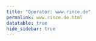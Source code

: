 ```yaml
---
title: "Operator: www.rince.de"
permalink: www.rince.de.html
datatable: true
hide_sidebar: true
---
```


<div>                        <script type="text/javascript">window.PlotlyConfig = {MathJaxConfig: 'local'};</script>
        <script src="https://cdn.plot.ly/plotly-latest.min.js"></script>                <div id="1a5eb86b-be49-4b8d-8b9f-71d9732c0c33" class="plotly-graph-div" style="height:100%; width:100%;"></div>            <script type="text/javascript">                                    window.PLOTLYENV=window.PLOTLYENV || {};                                    if (document.getElementById("1a5eb86b-be49-4b8d-8b9f-71d9732c0c33")) {                    Plotly.newPlot(                        "1a5eb86b-be49-4b8d-8b9f-71d9732c0c33",                        [{"name": "exit probability (%)", "type": "scatter", "x": ["2020-08-17", "2020-08-18", "2020-08-19", "2020-08-20", "2020-08-21", "2020-08-22", "2020-08-23", "2020-08-24", "2020-08-25", "2020-08-26", "2020-08-27", "2020-08-28", "2020-08-29", "2020-08-30", "2020-08-31", "2020-09-01", "2020-09-02", "2020-09-03", "2020-09-04", "2020-09-05", "2020-09-06", "2020-09-08", "2020-09-09", "2020-09-10", "2020-09-11", "2020-09-12", "2020-09-13", "2020-09-14", "2020-09-15", "2020-09-16", "2020-09-17", "2020-09-18", "2020-09-19", "2020-09-20", "2020-09-21", "2020-09-22", "2020-09-23", "2020-09-24", "2020-09-25", "2020-09-26", "2020-09-27", "2020-09-28", "2020-09-29", "2020-09-30", "2020-10-01", "2020-10-02", "2020-10-03", "2020-10-04", "2020-10-05", "2020-10-06", "2020-10-07", "2020-10-08", "2020-10-09", "2020-10-10", "2020-10-11", "2020-10-12", "2020-10-13", "2020-10-14", "2020-10-15", "2020-10-16", "2020-10-17", "2020-10-18", "2020-10-19", "2020-10-20", "2020-10-21", "2020-10-22", "2020-10-23", "2020-10-24", "2020-10-25", "2020-10-26", "2020-10-27", "2020-10-28", "2020-10-30", "2020-10-31", "2020-11-01", "2020-11-02", "2020-11-03", "2020-11-04", "2020-11-05", "2020-11-06", "2020-11-07", "2020-11-08", "2020-11-09", "2020-11-10", "2020-11-11", "2020-11-12", "2020-11-13", "2020-11-14", "2020-11-15", "2020-11-17", "2020-11-18", "2020-11-19", "2020-11-20", "2020-11-21", "2020-11-22", "2020-11-23", "2020-11-24", "2020-11-25", "2020-11-26", "2020-11-27", "2020-11-28", "2020-11-29", "2020-11-30", "2020-12-01", "2020-12-02", "2020-12-03", "2020-12-04", "2020-12-05", "2020-12-06", "2020-12-07", "2020-12-09", "2020-12-10", "2020-12-11", "2020-12-12", "2020-12-13", "2020-12-14", "2020-12-16", "2020-12-19", "2020-12-20", "2020-12-22", "2020-12-24", "2020-12-25", "2020-12-26", "2020-12-27", "2020-12-28", "2020-12-29", "2020-12-30", "2020-12-31", "2021-01-01", "2021-01-02", "2021-01-03", "2021-01-04", "2021-01-05", "2021-01-07", "2021-01-08", "2021-01-09", "2021-01-10", "2021-01-11", "2021-01-12", "2021-01-13", "2021-01-14", "2021-01-15", "2021-01-16", "2021-01-17", "2021-01-18", "2021-01-19", "2021-01-20", "2021-01-21", "2021-01-22", "2021-01-23", "2021-01-24", "2021-01-25", "2021-01-26", "2021-01-27", "2021-01-28", "2021-01-29", "2021-01-30", "2021-01-31", "2021-02-01", "2021-02-02", "2021-02-03", "2021-02-04", "2021-02-05", "2021-02-06", "2021-02-07", "2021-02-08", "2021-02-09", "2021-02-10", "2021-02-11", "2021-02-12", "2021-02-13", "2021-02-14", "2021-02-15", "2021-02-16", "2021-02-17", "2021-02-18", "2021-02-19", "2021-02-20", "2021-02-21", "2021-02-22", "2021-02-23", "2021-02-24", "2021-02-25", "2021-02-26", "2021-02-27", "2021-02-28", "2021-03-01", "2021-03-02", "2021-03-03", "2021-03-04", "2021-03-05", "2021-03-06", "2021-03-07", "2021-03-08", "2021-03-09", "2021-03-10", "2021-03-11", "2021-03-13", "2021-03-14", "2021-03-15", "2021-03-16", "2021-03-17", "2021-03-18", "2021-03-19", "2021-03-20", "2021-03-21", "2021-03-22", "2021-03-23", "2021-03-24", "2021-03-25", "2021-03-26", "2021-03-27", "2021-03-28", "2021-03-29", "2021-03-30", "2021-03-31", "2021-04-01", "2021-04-02", "2021-04-03", "2021-04-04", "2021-04-05", "2021-04-06", "2021-04-07", "2021-04-08", "2021-04-09", "2021-04-10", "2021-04-11", "2021-04-12", "2021-04-13", "2021-04-14", "2021-04-15", "2021-04-16", "2021-04-17", "2021-04-18", "2021-04-19", "2021-04-20", "2021-04-21", "2021-04-22", "2021-04-23", "2021-04-24", "2021-04-25", "2021-04-26", "2021-04-27", "2021-04-28", "2021-04-29", "2021-04-30", "2021-05-01", "2021-05-02", "2021-05-03", "2021-05-04", "2021-05-05", "2021-05-06", "2021-05-07", "2021-05-08", "2021-05-09", "2021-05-10", "2021-05-11", "2021-05-12", "2021-05-13", "2021-05-14", "2021-05-15", "2021-05-16", "2021-05-17", "2021-05-18", "2021-05-19", "2021-05-20", "2021-05-21", "2021-05-22", "2021-05-23", "2021-05-24", "2021-05-25", "2021-05-26", "2021-05-27", "2021-05-28", "2021-05-29", "2021-05-30", "2021-05-31", "2021-06-01", "2021-06-02", "2021-06-03", "2021-06-04", "2021-06-05", "2021-06-06", "2021-06-07", "2021-06-09", "2021-06-10", "2021-06-11", "2021-06-12", "2021-06-13", "2021-06-14", "2021-06-15", "2021-06-16", "2021-06-17", "2021-06-18", "2021-06-19", "2021-06-20", "2021-06-21", "2021-06-22", "2021-06-23", "2021-06-24", "2021-06-25", "2021-06-26", "2021-06-27", "2021-06-28", "2021-06-29", "2021-06-30", "2021-07-01", "2021-07-02", "2021-07-03", "2021-07-04", "2021-07-05", "2021-07-06", "2021-07-07", "2021-07-08", "2021-07-09", "2021-07-10", "2021-07-11", "2021-07-12", "2021-07-13", "2021-07-14", "2021-07-15", "2021-07-16", "2021-07-17", "2021-07-18", "2021-07-19", "2021-07-20", "2021-07-21", "2021-07-22", "2021-07-23", "2021-07-25", "2021-07-26", "2021-07-27", "2021-07-28", "2021-07-29", "2021-07-30", "2021-07-31", "2021-08-01", "2021-08-02", "2021-08-03", "2021-08-04", "2021-08-05", "2021-08-06", "2021-08-07", "2021-08-08", "2021-08-09", "2021-08-10", "2021-08-11", "2021-08-12", "2021-08-13", "2021-08-14", "2021-08-15", "2021-08-16", "2021-08-17", "2021-08-18", "2021-08-19", "2021-08-20", "2021-08-21", "2021-08-22", "2021-08-24", "2021-08-25", "2021-08-26", "2021-08-27", "2021-08-28", "2021-08-29", "2021-08-30"], "xaxis": "x", "y": [0.0, 0.0, 0.0, null, 0.0, 0.0, 0.0, 0.0, null, null, null, 0.0, 0.0, 0.0, 0.0, 0.0, 0.0, 0.0, 0.0, 0.0, 0.0, 0.0, 0.0, 0.0, 0.0, 0.0, 0.0, 0.0, 0.0, 0.0, 0.0, 0.0, 0.0, 0.0, 0.0, 0.0, 0.0, 0.0, 0.0, 0.0, 0.0, 0.0, 0.0, 0.0, 0.0, 0.0, 0.0, 0.0, 0.0, 0.0, 0.0, 0.0, 0.0, 0.0, 0.0, 0.0, 0.0, 0.0, 0.0, 0.0, 0.0, 0.0, 0.0, 0.0, 0.0, 0.0, 0.0, 0.0, 0.0, 0.0, 0.0, 0.0, 0.0, 0.0, 0.0, 0.0, 0.0, 0.0, 0.0, 0.0, 0.0, 0.0, 0.0, 0.0, 0.0, 0.0, 0.0, 0.0, 0.0, 0.0, 0.0, 0.0, 0.0, 0.0, 0.0, 0.0, 0.0, 0.0, 0.0, 0.0, 0.0, 0.0, 0.0, 0.0, 0.0, 0.0, 0.0, 0.0, 0.0, 0.0, 0.0, 0.0, 0.0, 0.0, 0.0, 0.0, 0.0, 0.0, 0.0, 0.0, 0.0, 0.0, 0.0, 0.0, 0.0, 0.0, 0.0, 0.0, 0.0, 0.0, 0.0, 0.0, 0.0, 0.0, 0.0, 0.0, 0.0, 0.0, null, null, null, null, null, null, 0.0, 0.0, 0.0, 0.0, 0.0, 0.0, 0.0, 0.0, 0.0, 0.0, 0.0, 0.0, 0.0, 0.0, 0.0, 0.0, 0.0, 0.0, 0.0, 0.0, 0.0, 0.0, 0.0, 0.0, 0.0, 0.0, 0.0, 0.0, 0.0, 0.0, 0.0, 0.0, 0.0, 0.0, 0.0, 0.0, 0.0, 0.0, 0.0, 0.0, 0.0, 0.0, 0.0, 0.0, 0.0, 0.0, 0.0, 0.0, 0.0, 0.0, 0.0, 0.0, 0.0, 0.0, 0.0, 0.0, 0.0, 0.0, 0.0, 0.0, 0.0, 0.0, 0.0, 0.0, 0.0, 0.0, 0.0, 0.0, 0.0, 0.0, 0.0, 0.0, 0.0, 0.0, 0.0, 0.0, 0.0, 0.0, 0.0, 0.0, 0.0, 0.0, 0.0, 0.0, 0.0, 0.0, 0.0, 0.0, 0.0, 0.0, 0.0, 0.0, 0.0, 0.0, 0.0, 0.0, 0.0, 0.0, 0.0, 0.0, 0.0, 0.0, 0.0, 0.0, 0.0, 0.0, 0.0, 0.0, 0.0, 0.0, 0.0, 0.0, 0.0, 0.0, 0.0, 0.0, 0.0, 0.0, 0.0, 0.0, 0.0, 0.0, 0.0, 0.0, 0.0, 0.0, 0.0, 0.0, 0.0, 0.0, 0.0, 0.0, 0.0, 0.0, 0.0, 0.0, 0.0, 0.0, 0.0, 0.0, 0.0, 0.0, 0.0, 0.0, 0.0, 0.0, 0.0, 0.0, 0.0, 0.0, 0.0, 0.0, 0.0, 0.0, 0.0, 0.0, 0.0, 0.0, 0.0, 0.0, 0.0, 0.0, 0.0, 0.0, 0.0, 0.0, 0.0, 0.0, 0.0, 0.0, 0.0, 0.0, 0.0, 0.0, 0.0, 0.0, 0.0, 0.0, 0.0, 0.0, 0.0, 0.0, 0.0, 0.0, 0.0, 0.0, 0.0, 0.0, 0.0, 0.0, 0.0, 0.0, 0.0, 0.0, 0.0, 0.0, 0.0, 0.0, 0.0, 0.0, 0.0, 0.0, 0.0, 0.0, 0.0, 0.0, 0.0, 0.0, 0.0, 0.0, 0.0, 0.0, 0.0, 0.0, 0.0, 0.0, 0.0, 0.0, 0.0, 0.0, 0.0], "yaxis": "y"}, {"name": "guard probability (%)", "type": "scatter", "x": ["2020-08-17", "2020-08-18", "2020-08-19", "2020-08-20", "2020-08-21", "2020-08-22", "2020-08-23", "2020-08-24", "2020-08-25", "2020-08-26", "2020-08-27", "2020-08-28", "2020-08-29", "2020-08-30", "2020-08-31", "2020-09-01", "2020-09-02", "2020-09-03", "2020-09-04", "2020-09-05", "2020-09-06", "2020-09-08", "2020-09-09", "2020-09-10", "2020-09-11", "2020-09-12", "2020-09-13", "2020-09-14", "2020-09-15", "2020-09-16", "2020-09-17", "2020-09-18", "2020-09-19", "2020-09-20", "2020-09-21", "2020-09-22", "2020-09-23", "2020-09-24", "2020-09-25", "2020-09-26", "2020-09-27", "2020-09-28", "2020-09-29", "2020-09-30", "2020-10-01", "2020-10-02", "2020-10-03", "2020-10-04", "2020-10-05", "2020-10-06", "2020-10-07", "2020-10-08", "2020-10-09", "2020-10-10", "2020-10-11", "2020-10-12", "2020-10-13", "2020-10-14", "2020-10-15", "2020-10-16", "2020-10-17", "2020-10-18", "2020-10-19", "2020-10-20", "2020-10-21", "2020-10-22", "2020-10-23", "2020-10-24", "2020-10-25", "2020-10-26", "2020-10-27", "2020-10-28", "2020-10-30", "2020-10-31", "2020-11-01", "2020-11-02", "2020-11-03", "2020-11-04", "2020-11-05", "2020-11-06", "2020-11-07", "2020-11-08", "2020-11-09", "2020-11-10", "2020-11-11", "2020-11-12", "2020-11-13", "2020-11-14", "2020-11-15", "2020-11-17", "2020-11-18", "2020-11-19", "2020-11-20", "2020-11-21", "2020-11-22", "2020-11-23", "2020-11-24", "2020-11-25", "2020-11-26", "2020-11-27", "2020-11-28", "2020-11-29", "2020-11-30", "2020-12-01", "2020-12-02", "2020-12-03", "2020-12-04", "2020-12-05", "2020-12-06", "2020-12-07", "2020-12-09", "2020-12-10", "2020-12-11", "2020-12-12", "2020-12-13", "2020-12-14", "2020-12-16", "2020-12-19", "2020-12-20", "2020-12-22", "2020-12-24", "2020-12-25", "2020-12-26", "2020-12-27", "2020-12-28", "2020-12-29", "2020-12-30", "2020-12-31", "2021-01-01", "2021-01-02", "2021-01-03", "2021-01-04", "2021-01-05", "2021-01-07", "2021-01-08", "2021-01-09", "2021-01-10", "2021-01-11", "2021-01-12", "2021-01-13", "2021-01-14", "2021-01-15", "2021-01-16", "2021-01-17", "2021-01-18", "2021-01-19", "2021-01-20", "2021-01-21", "2021-01-22", "2021-01-23", "2021-01-24", "2021-01-25", "2021-01-26", "2021-01-27", "2021-01-28", "2021-01-29", "2021-01-30", "2021-01-31", "2021-02-01", "2021-02-02", "2021-02-03", "2021-02-04", "2021-02-05", "2021-02-06", "2021-02-07", "2021-02-08", "2021-02-09", "2021-02-10", "2021-02-11", "2021-02-12", "2021-02-13", "2021-02-14", "2021-02-15", "2021-02-16", "2021-02-17", "2021-02-18", "2021-02-19", "2021-02-20", "2021-02-21", "2021-02-22", "2021-02-23", "2021-02-24", "2021-02-25", "2021-02-26", "2021-02-27", "2021-02-28", "2021-03-01", "2021-03-02", "2021-03-03", "2021-03-04", "2021-03-05", "2021-03-06", "2021-03-07", "2021-03-08", "2021-03-09", "2021-03-10", "2021-03-11", "2021-03-13", "2021-03-14", "2021-03-15", "2021-03-16", "2021-03-17", "2021-03-18", "2021-03-19", "2021-03-20", "2021-03-21", "2021-03-22", "2021-03-23", "2021-03-24", "2021-03-25", "2021-03-26", "2021-03-27", "2021-03-28", "2021-03-29", "2021-03-30", "2021-03-31", "2021-04-01", "2021-04-02", "2021-04-03", "2021-04-04", "2021-04-05", "2021-04-06", "2021-04-07", "2021-04-08", "2021-04-09", "2021-04-10", "2021-04-11", "2021-04-12", "2021-04-13", "2021-04-14", "2021-04-15", "2021-04-16", "2021-04-17", "2021-04-18", "2021-04-19", "2021-04-20", "2021-04-21", "2021-04-22", "2021-04-23", "2021-04-24", "2021-04-25", "2021-04-26", "2021-04-27", "2021-04-28", "2021-04-29", "2021-04-30", "2021-05-01", "2021-05-02", "2021-05-03", "2021-05-04", "2021-05-05", "2021-05-06", "2021-05-07", "2021-05-08", "2021-05-09", "2021-05-10", "2021-05-11", "2021-05-12", "2021-05-13", "2021-05-14", "2021-05-15", "2021-05-16", "2021-05-17", "2021-05-18", "2021-05-19", "2021-05-20", "2021-05-21", "2021-05-22", "2021-05-23", "2021-05-24", "2021-05-25", "2021-05-26", "2021-05-27", "2021-05-28", "2021-05-29", "2021-05-30", "2021-05-31", "2021-06-01", "2021-06-02", "2021-06-03", "2021-06-04", "2021-06-05", "2021-06-06", "2021-06-07", "2021-06-09", "2021-06-10", "2021-06-11", "2021-06-12", "2021-06-13", "2021-06-14", "2021-06-15", "2021-06-16", "2021-06-17", "2021-06-18", "2021-06-19", "2021-06-20", "2021-06-21", "2021-06-22", "2021-06-23", "2021-06-24", "2021-06-25", "2021-06-26", "2021-06-27", "2021-06-28", "2021-06-29", "2021-06-30", "2021-07-01", "2021-07-02", "2021-07-03", "2021-07-04", "2021-07-05", "2021-07-06", "2021-07-07", "2021-07-08", "2021-07-09", "2021-07-10", "2021-07-11", "2021-07-12", "2021-07-13", "2021-07-14", "2021-07-15", "2021-07-16", "2021-07-17", "2021-07-18", "2021-07-19", "2021-07-20", "2021-07-21", "2021-07-22", "2021-07-23", "2021-07-25", "2021-07-26", "2021-07-27", "2021-07-28", "2021-07-29", "2021-07-30", "2021-07-31", "2021-08-01", "2021-08-02", "2021-08-03", "2021-08-04", "2021-08-05", "2021-08-06", "2021-08-07", "2021-08-08", "2021-08-09", "2021-08-10", "2021-08-11", "2021-08-12", "2021-08-13", "2021-08-14", "2021-08-15", "2021-08-16", "2021-08-17", "2021-08-18", "2021-08-19", "2021-08-20", "2021-08-21", "2021-08-22", "2021-08-24", "2021-08-25", "2021-08-26", "2021-08-27", "2021-08-28", "2021-08-29", "2021-08-30"], "xaxis": "x", "y": [0.0, 0.0, 0.0, null, 0.0, 0.0, 0.0, 0.0, null, null, null, 0.0, 0.0, 0.0, 0.0, 0.0, 0.0, 0.0, 0.0, 0.0, 0.0, 0.0, 0.0, 0.0, 0.0, 0.0, 0.0, 0.0, 0.0, 0.0, 0.0, 0.0, 0.0, 0.0, 0.0, 0.0, 0.0, 0.0, 0.0, 0.0, 0.0, 0.0, 0.0, 0.0, 0.0, 0.0, 0.0, 0.0, 0.0, 0.0, 0.0, 0.02, 0.01, 0.01, 0.01, 0.01, 0.01, 0.01, 0.01, 0.01, 0.02, 0.01, 0.0, 0.0, 0.0, 0.0, 0.0, 0.0, 0.0, 0.0, 0.0, 0.0, 0.0, 0.0, 0.0, 0.0, 0.0, 0.0, 0.0, 0.0, 0.0, 0.0, 0.0, 0.0, 0.0, 0.0, 0.0, 0.0, 0.0, 0.0, 0.0, 0.0, 0.0, 0.0, 0.01, 0.01, 0.01, 0.01, 0.01, 0.01, 0.01, 0.01, 0.01, 0.01, 0.01, 0.01, 0.01, 0.01, 0.01, 0.01, 0.01, 0.01, 0.01, 0.02, 0.01, 0.01, 0.01, 0.01, 0.01, 0.01, 0.01, 0.01, 0.01, 0.01, 0.01, 0.01, 0.01, 0.01, 0.01, 0.01, 0.01, 0.01, 0.01, 0.01, 0.01, 0.01, 0.01, 0.01, null, null, null, null, null, null, 0.0, 0.0, 0.0, 0.0, 0.0, 0.0, 0.0, 0.0, 0.0, 0.0, 0.0, 0.0, 0.0, 0.0, 0.0, 0.0, 0.0, 0.0, 0.0, 0.0, 0.0, 0.0, 0.0, 0.01, 0.0, 0.01, 0.01, 0.01, 0.01, 0.01, 0.01, 0.01, 0.01, 0.01, 0.01, 0.01, 0.01, 0.01, 0.01, 0.01, 0.01, 0.01, 0.01, 0.01, 0.01, 0.01, 0.01, 0.01, 0.01, 0.01, 0.01, 0.01, 0.01, 0.01, 0.0, 0.01, 0.01, 0.01, 0.01, 0.01, 0.01, 0.01, 0.01, 0.01, 0.01, 0.01, 0.01, 0.01, 0.01, 0.01, 0.01, 0.01, 0.01, 0.01, 0.01, 0.01, 0.01, 0.01, 0.0, 0.0, 0.0, 0.0, 0.0, 0.0, 0.0, 0.0, 0.0, 0.0, 0.0, 0.0, 0.0, 0.0, 0.0, 0.0, 0.0, 0.0, 0.0, 0.0, 0.0, 0.0, 0.01, 0.0, 0.01, 0.01, 0.0, 0.0, 0.0, 0.0, 0.0, 0.0, 0.0, 0.01, 0.0, 0.01, 0.01, 0.01, 0.01, 0.01, 0.01, 0.0, 0.0, 0.01, 0.01, 0.01, 0.01, 0.0, 0.0, 0.0, 0.01, 0.01, 0.01, 0.01, 0.0, 0.0, 0.0, 0.0, 0.0, 0.0, 0.0, 0.0, 0.0, 0.0, 0.0, 0.0, 0.0, 0.01, 0.0, 0.0, 0.01, 0.01, 0.01, 0.01, 0.0, 0.0, 0.01, 0.01, 0.01, 0.01, 0.01, 0.01, 0.01, 0.01, 0.0, 0.0, 0.01, 0.01, 0.0, 0.0, 0.01, 0.01, 0.01, 0.01, 0.01, 0.01, 0.01, 0.01, 0.01, 0.01, 0.01, 0.01, 0.01, 0.01, 0.01, 0.01, 0.01, 0.01, 0.01, 0.01, 0.01, 0.01, 0.01, 0.01, 0.01, 0.01, 0.01, 0.01, 0.01, 0.0, 0.01, 0.01, 0.01, 0.01, 0.01, 0.01, 0.01, 0.01, 0.01, 0.01, 0.01, 0.01, 0.01, 0.01, 0.01, 0.01, 0.01, 0.01, 0.01, 0.01, 0.01, 0.01, 0.01], "yaxis": "y"}, {"name": "advertised bandwidth", "type": "scatter", "x": ["2020-08-17", "2020-08-18", "2020-08-19", "2020-08-20", "2020-08-21", "2020-08-22", "2020-08-23", "2020-08-24", "2020-08-25", "2020-08-26", "2020-08-27", "2020-08-28", "2020-08-29", "2020-08-30", "2020-08-31", "2020-09-01", "2020-09-02", "2020-09-03", "2020-09-04", "2020-09-05", "2020-09-06", "2020-09-08", "2020-09-09", "2020-09-10", "2020-09-11", "2020-09-12", "2020-09-13", "2020-09-14", "2020-09-15", "2020-09-16", "2020-09-17", "2020-09-18", "2020-09-19", "2020-09-20", "2020-09-21", "2020-09-22", "2020-09-23", "2020-09-24", "2020-09-25", "2020-09-26", "2020-09-27", "2020-09-28", "2020-09-29", "2020-09-30", "2020-10-01", "2020-10-02", "2020-10-03", "2020-10-04", "2020-10-05", "2020-10-06", "2020-10-07", "2020-10-08", "2020-10-09", "2020-10-10", "2020-10-11", "2020-10-12", "2020-10-13", "2020-10-14", "2020-10-15", "2020-10-16", "2020-10-17", "2020-10-18", "2020-10-19", "2020-10-20", "2020-10-21", "2020-10-22", "2020-10-23", "2020-10-24", "2020-10-25", "2020-10-26", "2020-10-27", "2020-10-28", "2020-10-30", "2020-10-31", "2020-11-01", "2020-11-02", "2020-11-03", "2020-11-04", "2020-11-05", "2020-11-06", "2020-11-07", "2020-11-08", "2020-11-09", "2020-11-10", "2020-11-11", "2020-11-12", "2020-11-13", "2020-11-14", "2020-11-15", "2020-11-17", "2020-11-18", "2020-11-19", "2020-11-20", "2020-11-21", "2020-11-22", "2020-11-23", "2020-11-24", "2020-11-25", "2020-11-26", "2020-11-27", "2020-11-28", "2020-11-29", "2020-11-30", "2020-12-01", "2020-12-02", "2020-12-03", "2020-12-04", "2020-12-05", "2020-12-06", "2020-12-07", "2020-12-09", "2020-12-10", "2020-12-11", "2020-12-12", "2020-12-13", "2020-12-14", "2020-12-16", "2020-12-19", "2020-12-20", "2020-12-22", "2020-12-24", "2020-12-25", "2020-12-26", "2020-12-27", "2020-12-28", "2020-12-29", "2020-12-30", "2020-12-31", "2021-01-01", "2021-01-02", "2021-01-03", "2021-01-04", "2021-01-05", "2021-01-07", "2021-01-08", "2021-01-09", "2021-01-10", "2021-01-11", "2021-01-12", "2021-01-13", "2021-01-14", "2021-01-15", "2021-01-16", "2021-01-17", "2021-01-18", "2021-01-19", "2021-01-20", "2021-01-21", "2021-01-22", "2021-01-23", "2021-01-24", "2021-01-25", "2021-01-26", "2021-01-27", "2021-01-28", "2021-01-29", "2021-01-30", "2021-01-31", "2021-02-01", "2021-02-02", "2021-02-03", "2021-02-04", "2021-02-05", "2021-02-06", "2021-02-07", "2021-02-08", "2021-02-09", "2021-02-10", "2021-02-11", "2021-02-12", "2021-02-13", "2021-02-14", "2021-02-15", "2021-02-16", "2021-02-17", "2021-02-18", "2021-02-19", "2021-02-20", "2021-02-21", "2021-02-22", "2021-02-23", "2021-02-24", "2021-02-25", "2021-02-26", "2021-02-27", "2021-02-28", "2021-03-01", "2021-03-02", "2021-03-03", "2021-03-04", "2021-03-05", "2021-03-06", "2021-03-07", "2021-03-08", "2021-03-09", "2021-03-10", "2021-03-11", "2021-03-13", "2021-03-14", "2021-03-15", "2021-03-16", "2021-03-17", "2021-03-18", "2021-03-19", "2021-03-20", "2021-03-21", "2021-03-22", "2021-03-23", "2021-03-24", "2021-03-25", "2021-03-26", "2021-03-27", "2021-03-28", "2021-03-29", "2021-03-30", "2021-03-31", "2021-04-01", "2021-04-02", "2021-04-03", "2021-04-04", "2021-04-05", "2021-04-06", "2021-04-07", "2021-04-08", "2021-04-09", "2021-04-10", "2021-04-11", "2021-04-12", "2021-04-13", "2021-04-14", "2021-04-15", "2021-04-16", "2021-04-17", "2021-04-18", "2021-04-19", "2021-04-20", "2021-04-21", "2021-04-22", "2021-04-23", "2021-04-24", "2021-04-25", "2021-04-26", "2021-04-27", "2021-04-28", "2021-04-29", "2021-04-30", "2021-05-01", "2021-05-02", "2021-05-03", "2021-05-04", "2021-05-05", "2021-05-06", "2021-05-07", "2021-05-08", "2021-05-09", "2021-05-10", "2021-05-11", "2021-05-12", "2021-05-13", "2021-05-14", "2021-05-15", "2021-05-16", "2021-05-17", "2021-05-18", "2021-05-19", "2021-05-20", "2021-05-21", "2021-05-22", "2021-05-23", "2021-05-24", "2021-05-25", "2021-05-26", "2021-05-27", "2021-05-28", "2021-05-29", "2021-05-30", "2021-05-31", "2021-06-01", "2021-06-02", "2021-06-03", "2021-06-04", "2021-06-05", "2021-06-06", "2021-06-07", "2021-06-09", "2021-06-10", "2021-06-11", "2021-06-12", "2021-06-13", "2021-06-14", "2021-06-15", "2021-06-16", "2021-06-17", "2021-06-18", "2021-06-19", "2021-06-20", "2021-06-21", "2021-06-22", "2021-06-23", "2021-06-24", "2021-06-25", "2021-06-26", "2021-06-27", "2021-06-28", "2021-06-29", "2021-06-30", "2021-07-01", "2021-07-02", "2021-07-03", "2021-07-04", "2021-07-05", "2021-07-06", "2021-07-07", "2021-07-08", "2021-07-09", "2021-07-10", "2021-07-11", "2021-07-12", "2021-07-13", "2021-07-14", "2021-07-15", "2021-07-16", "2021-07-17", "2021-07-18", "2021-07-19", "2021-07-20", "2021-07-21", "2021-07-22", "2021-07-23", "2021-07-25", "2021-07-26", "2021-07-27", "2021-07-28", "2021-07-29", "2021-07-30", "2021-07-31", "2021-08-01", "2021-08-02", "2021-08-03", "2021-08-04", "2021-08-05", "2021-08-06", "2021-08-07", "2021-08-08", "2021-08-09", "2021-08-10", "2021-08-11", "2021-08-12", "2021-08-13", "2021-08-14", "2021-08-15", "2021-08-16", "2021-08-17", "2021-08-18", "2021-08-19", "2021-08-20", "2021-08-21", "2021-08-22", "2021-08-24", "2021-08-25", "2021-08-26", "2021-08-27", "2021-08-28", "2021-08-29", "2021-08-30"], "xaxis": "x", "y": [0.02, 0.02, 0.03, 0.04, 0.04, 0.04, 0.04, 0.04, 0.04, 0.04, 0.04, 0.04, 0.04, 0.05, 0.05, 0.05, 0.05, 0.05, 0.04, 0.04, 0.04, 0.04, 0.04, 0.04, 0.04, 0.04, 0.04, 0.04, 0.04, 0.04, 0.04, 0.04, 0.04, 0.04, 0.04, 0.04, 0.04, 0.04, 0.04, 0.04, 0.05, 0.05, 0.05, 0.05, 0.05, 0.05, 0.05, 0.04, 0.04, 0.04, 0.04, 0.04, 0.04, 0.04, 0.04, 0.04, 0.04, 0.04, 0.04, 0.04, 0.04, 0.04, 0.04, 0.04, 0.04, 0.04, 0.04, 0.04, 0.04, 0.04, 0.04, 0.04, 0.04, 0.04, 0.04, 0.04, 0.04, 0.04, 0.04, 0.04, 0.04, 0.04, 0.04, 0.04, 0.04, 0.04, 0.04, 0.04, 0.04, 0.04, 0.04, 0.04, 0.04, 0.04, 0.04, 0.04, 0.04, 0.04, 0.04, 0.04, 0.04, 0.04, 0.04, 0.04, 0.04, 0.04, 0.04, 0.04, 0.04, 0.04, 0.04, 0.04, 0.04, 0.04, 0.04, 0.04, 0.04, 0.04, 0.04, 0.04, 0.04, 0.04, 0.04, 0.04, 0.04, 0.04, 0.04, 0.04, 0.04, 0.04, 0.04, 0.04, 0.04, 0.04, 0.04, 0.04, 0.04, 0.04, 0.04, 0.04, 0.04, 0.04, 0.04, 0.04, 0.0, 0.04, 0.04, 0.04, 0.04, 0.04, 0.04, 0.04, 0.04, 0.04, 0.04, 0.04, 0.04, 0.04, 0.04, 0.04, 0.04, 0.04, 0.04, 0.04, 0.04, 0.03, 0.03, 0.03, 0.03, 0.03, 0.03, 0.03, 0.03, 0.04, 0.04, 0.04, 0.04, 0.04, 0.03, 0.03, 0.04, 0.05, 0.05, 0.05, 0.05, 0.05, 0.04, 0.04, 0.04, 0.04, 0.04, 0.04, 0.04, 0.05, 0.05, 0.05, 0.05, 0.04, 0.04, 0.04, 0.04, 0.04, 0.04, 0.04, 0.04, 0.04, 0.04, 0.04, 0.04, 0.04, 0.04, 0.04, 0.04, 0.04, 0.04, 0.04, 0.04, 0.04, 0.04, 0.04, 0.04, 0.04, 0.04, 0.04, 0.04, 0.04, 0.04, 0.04, 0.04, 0.04, 0.04, 0.04, 0.04, 0.04, 0.04, 0.04, 0.04, 0.04, 0.04, 0.04, 0.04, 0.04, 0.05, 0.05, 0.05, 0.05, 0.05, 0.04, 0.04, 0.04, 0.04, 0.04, 0.04, 0.04, 0.04, 0.04, 0.04, 0.04, 0.04, 0.04, 0.04, 0.04, 0.04, 0.04, 0.04, 0.04, 0.04, 0.04, 0.04, 0.04, 0.04, 0.04, 0.04, 0.04, 0.04, 0.04, 0.04, 0.04, 0.04, 0.04, 0.04, 0.04, 0.04, 0.04, 0.04, 0.04, 0.04, 0.04, 0.04, 0.04, 0.04, 0.05, 0.05, 0.05, 0.05, 0.05, 0.05, 0.04, 0.04, 0.04, 0.04, 0.04, 0.04, 0.04, 0.04, 0.04, 0.04, 0.04, 0.04, 0.04, 0.04, 0.04, 0.04, 0.04, 0.04, 0.04, 0.04, 0.04, 0.04, 0.04, 0.04, 0.04, 0.04, 0.04, 0.04, 0.05, 0.05, 0.05, 0.05, 0.04, 0.04, 0.04, 0.04, 0.04, 0.04, 0.04, 0.05, 0.05, 0.05, 0.05, 0.05, 0.05, 0.04, 0.05, 0.05, 0.05, 0.05, 0.05, 0.05, 0.05, 0.05, 0.04, 0.04, 0.04, 0.04, 0.04, 0.04, 0.04, 0.04, 0.04, 0.04, 0.04, 0.06, 0.06, 0.06], "yaxis": "y2"}],                        {"hovermode": "x", "template": {"data": {"bar": [{"error_x": {"color": "#2a3f5f"}, "error_y": {"color": "#2a3f5f"}, "marker": {"line": {"color": "#E5ECF6", "width": 0.5}}, "type": "bar"}], "barpolar": [{"marker": {"line": {"color": "#E5ECF6", "width": 0.5}}, "type": "barpolar"}], "carpet": [{"aaxis": {"endlinecolor": "#2a3f5f", "gridcolor": "white", "linecolor": "white", "minorgridcolor": "white", "startlinecolor": "#2a3f5f"}, "baxis": {"endlinecolor": "#2a3f5f", "gridcolor": "white", "linecolor": "white", "minorgridcolor": "white", "startlinecolor": "#2a3f5f"}, "type": "carpet"}], "choropleth": [{"colorbar": {"outlinewidth": 0, "ticks": ""}, "type": "choropleth"}], "contour": [{"colorbar": {"outlinewidth": 0, "ticks": ""}, "colorscale": [[0.0, "#0d0887"], [0.1111111111111111, "#46039f"], [0.2222222222222222, "#7201a8"], [0.3333333333333333, "#9c179e"], [0.4444444444444444, "#bd3786"], [0.5555555555555556, "#d8576b"], [0.6666666666666666, "#ed7953"], [0.7777777777777778, "#fb9f3a"], [0.8888888888888888, "#fdca26"], [1.0, "#f0f921"]], "type": "contour"}], "contourcarpet": [{"colorbar": {"outlinewidth": 0, "ticks": ""}, "type": "contourcarpet"}], "heatmap": [{"colorbar": {"outlinewidth": 0, "ticks": ""}, "colorscale": [[0.0, "#0d0887"], [0.1111111111111111, "#46039f"], [0.2222222222222222, "#7201a8"], [0.3333333333333333, "#9c179e"], [0.4444444444444444, "#bd3786"], [0.5555555555555556, "#d8576b"], [0.6666666666666666, "#ed7953"], [0.7777777777777778, "#fb9f3a"], [0.8888888888888888, "#fdca26"], [1.0, "#f0f921"]], "type": "heatmap"}], "heatmapgl": [{"colorbar": {"outlinewidth": 0, "ticks": ""}, "colorscale": [[0.0, "#0d0887"], [0.1111111111111111, "#46039f"], [0.2222222222222222, "#7201a8"], [0.3333333333333333, "#9c179e"], [0.4444444444444444, "#bd3786"], [0.5555555555555556, "#d8576b"], [0.6666666666666666, "#ed7953"], [0.7777777777777778, "#fb9f3a"], [0.8888888888888888, "#fdca26"], [1.0, "#f0f921"]], "type": "heatmapgl"}], "histogram": [{"marker": {"colorbar": {"outlinewidth": 0, "ticks": ""}}, "type": "histogram"}], "histogram2d": [{"colorbar": {"outlinewidth": 0, "ticks": ""}, "colorscale": [[0.0, "#0d0887"], [0.1111111111111111, "#46039f"], [0.2222222222222222, "#7201a8"], [0.3333333333333333, "#9c179e"], [0.4444444444444444, "#bd3786"], [0.5555555555555556, "#d8576b"], [0.6666666666666666, "#ed7953"], [0.7777777777777778, "#fb9f3a"], [0.8888888888888888, "#fdca26"], [1.0, "#f0f921"]], "type": "histogram2d"}], "histogram2dcontour": [{"colorbar": {"outlinewidth": 0, "ticks": ""}, "colorscale": [[0.0, "#0d0887"], [0.1111111111111111, "#46039f"], [0.2222222222222222, "#7201a8"], [0.3333333333333333, "#9c179e"], [0.4444444444444444, "#bd3786"], [0.5555555555555556, "#d8576b"], [0.6666666666666666, "#ed7953"], [0.7777777777777778, "#fb9f3a"], [0.8888888888888888, "#fdca26"], [1.0, "#f0f921"]], "type": "histogram2dcontour"}], "mesh3d": [{"colorbar": {"outlinewidth": 0, "ticks": ""}, "type": "mesh3d"}], "parcoords": [{"line": {"colorbar": {"outlinewidth": 0, "ticks": ""}}, "type": "parcoords"}], "pie": [{"automargin": true, "type": "pie"}], "scatter": [{"marker": {"colorbar": {"outlinewidth": 0, "ticks": ""}}, "type": "scatter"}], "scatter3d": [{"line": {"colorbar": {"outlinewidth": 0, "ticks": ""}}, "marker": {"colorbar": {"outlinewidth": 0, "ticks": ""}}, "type": "scatter3d"}], "scattercarpet": [{"marker": {"colorbar": {"outlinewidth": 0, "ticks": ""}}, "type": "scattercarpet"}], "scattergeo": [{"marker": {"colorbar": {"outlinewidth": 0, "ticks": ""}}, "type": "scattergeo"}], "scattergl": [{"marker": {"colorbar": {"outlinewidth": 0, "ticks": ""}}, "type": "scattergl"}], "scattermapbox": [{"marker": {"colorbar": {"outlinewidth": 0, "ticks": ""}}, "type": "scattermapbox"}], "scatterpolar": [{"marker": {"colorbar": {"outlinewidth": 0, "ticks": ""}}, "type": "scatterpolar"}], "scatterpolargl": [{"marker": {"colorbar": {"outlinewidth": 0, "ticks": ""}}, "type": "scatterpolargl"}], "scatterternary": [{"marker": {"colorbar": {"outlinewidth": 0, "ticks": ""}}, "type": "scatterternary"}], "surface": [{"colorbar": {"outlinewidth": 0, "ticks": ""}, "colorscale": [[0.0, "#0d0887"], [0.1111111111111111, "#46039f"], [0.2222222222222222, "#7201a8"], [0.3333333333333333, "#9c179e"], [0.4444444444444444, "#bd3786"], [0.5555555555555556, "#d8576b"], [0.6666666666666666, "#ed7953"], [0.7777777777777778, "#fb9f3a"], [0.8888888888888888, "#fdca26"], [1.0, "#f0f921"]], "type": "surface"}], "table": [{"cells": {"fill": {"color": "#EBF0F8"}, "line": {"color": "white"}}, "header": {"fill": {"color": "#C8D4E3"}, "line": {"color": "white"}}, "type": "table"}]}, "layout": {"annotationdefaults": {"arrowcolor": "#2a3f5f", "arrowhead": 0, "arrowwidth": 1}, "autotypenumbers": "strict", "coloraxis": {"colorbar": {"outlinewidth": 0, "ticks": ""}}, "colorscale": {"diverging": [[0, "#8e0152"], [0.1, "#c51b7d"], [0.2, "#de77ae"], [0.3, "#f1b6da"], [0.4, "#fde0ef"], [0.5, "#f7f7f7"], [0.6, "#e6f5d0"], [0.7, "#b8e186"], [0.8, "#7fbc41"], [0.9, "#4d9221"], [1, "#276419"]], "sequential": [[0.0, "#0d0887"], [0.1111111111111111, "#46039f"], [0.2222222222222222, "#7201a8"], [0.3333333333333333, "#9c179e"], [0.4444444444444444, "#bd3786"], [0.5555555555555556, "#d8576b"], [0.6666666666666666, "#ed7953"], [0.7777777777777778, "#fb9f3a"], [0.8888888888888888, "#fdca26"], [1.0, "#f0f921"]], "sequentialminus": [[0.0, "#0d0887"], [0.1111111111111111, "#46039f"], [0.2222222222222222, "#7201a8"], [0.3333333333333333, "#9c179e"], [0.4444444444444444, "#bd3786"], [0.5555555555555556, "#d8576b"], [0.6666666666666666, "#ed7953"], [0.7777777777777778, "#fb9f3a"], [0.8888888888888888, "#fdca26"], [1.0, "#f0f921"]]}, "colorway": ["#636efa", "#EF553B", "#00cc96", "#ab63fa", "#FFA15A", "#19d3f3", "#FF6692", "#B6E880", "#FF97FF", "#FECB52"], "font": {"color": "#2a3f5f"}, "geo": {"bgcolor": "white", "lakecolor": "white", "landcolor": "#E5ECF6", "showlakes": true, "showland": true, "subunitcolor": "white"}, "hoverlabel": {"align": "left"}, "hovermode": "closest", "mapbox": {"style": "light"}, "paper_bgcolor": "white", "plot_bgcolor": "#E5ECF6", "polar": {"angularaxis": {"gridcolor": "white", "linecolor": "white", "ticks": ""}, "bgcolor": "#E5ECF6", "radialaxis": {"gridcolor": "white", "linecolor": "white", "ticks": ""}}, "scene": {"xaxis": {"backgroundcolor": "#E5ECF6", "gridcolor": "white", "gridwidth": 2, "linecolor": "white", "showbackground": true, "ticks": "", "zerolinecolor": "white"}, "yaxis": {"backgroundcolor": "#E5ECF6", "gridcolor": "white", "gridwidth": 2, "linecolor": "white", "showbackground": true, "ticks": "", "zerolinecolor": "white"}, "zaxis": {"backgroundcolor": "#E5ECF6", "gridcolor": "white", "gridwidth": 2, "linecolor": "white", "showbackground": true, "ticks": "", "zerolinecolor": "white"}}, "shapedefaults": {"line": {"color": "#2a3f5f"}}, "ternary": {"aaxis": {"gridcolor": "white", "linecolor": "white", "ticks": ""}, "baxis": {"gridcolor": "white", "linecolor": "white", "ticks": ""}, "bgcolor": "#E5ECF6", "caxis": {"gridcolor": "white", "linecolor": "white", "ticks": ""}}, "title": {"x": 0.05}, "xaxis": {"automargin": true, "gridcolor": "white", "linecolor": "white", "ticks": "", "title": {"standoff": 15}, "zerolinecolor": "white", "zerolinewidth": 2}, "yaxis": {"automargin": true, "gridcolor": "white", "linecolor": "white", "ticks": "", "title": {"standoff": 15}, "zerolinecolor": "white", "zerolinewidth": 2}}}, "xaxis": {"anchor": "y", "domain": [0.0, 0.94], "rangeselector": {"buttons": [{"count": 7, "label": "week", "step": "day", "stepmode": "backward"}, {"count": 1, "label": "month", "step": "month", "stepmode": "backward"}, {"count": 6, "label": "6 months", "step": "month", "stepmode": "backward"}, {"count": 1, "label": "year", "step": "year", "stepmode": "backward"}, {"step": "all"}]}}, "yaxis": {"anchor": "x", "domain": [0.0, 1.0], "rangemode": "nonnegative", "ticksuffix": "%", "title": {"text": "exit / guard probability"}}, "yaxis2": {"anchor": "x", "overlaying": "y", "rangemode": "nonnegative", "side": "right", "ticksuffix": " Gbit/s", "title": {"text": "advertised bandwidth"}}},                        {"responsive": true}                    )                };                            </script>        </div>

Only verified relays are included in the graph and table. A verified relay claims to be part of a domain
and can be verified to be part of it via the
["well-known" URL or DNS records](https://nusenu.github.io/ContactInfo-Information-Sharing-Specification/#proof).

<div class="datatable-begin"></div>

| Nickname                                                                               |   Mbit/s | Exit   | IPv4                                                   | IPv6                                                               | First Seen   | Tor Version   | AS Name                                       |
|:---------------------------------------------------------------------------------------|---------:|:-------|:-------------------------------------------------------|:-------------------------------------------------------------------|:-------------|:--------------|:----------------------------------------------|
| [RincesBSDRelay1](https://yui.cat/relay/D16A75E422664448F8A7E7D536D359D512B91256.html) |       61 | N      | [91.132.146.135](https://stat.ripe.net/91.132.146.135) | [2a03:4000:37:77c::10](https://stat.ripe.net/2a03:4000:37:77c::10) | 2020-08-16   | 0.4.6.7       | [netcup GmbH](https://stat.ripe.net/AS197540) |

<div class="datatable-end"></div> 